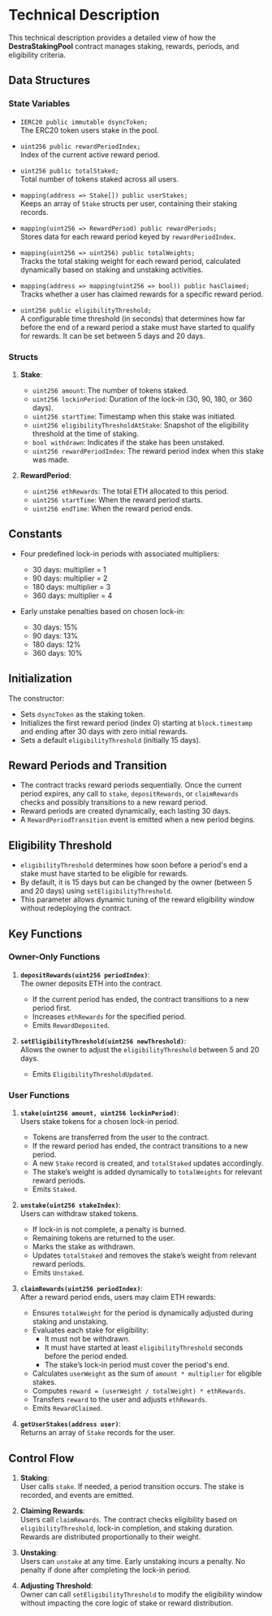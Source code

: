 # Technical Description

This technical description provides a detailed view of how the **DestraStakingPool** contract manages staking, rewards, periods, and eligibility criteria.

## Data Structures

### State Variables

- `IERC20 public immutable dsyncToken;`  
  The ERC20 token users stake in the pool.

- `uint256 public rewardPeriodIndex;`  
  Index of the current active reward period.

- `uint256 public totalStaked;`  
  Total number of tokens staked across all users.

- `mapping(address => Stake[]) public userStakes;`  
  Keeps an array of `Stake` structs per user, containing their staking records.

- `mapping(uint256 => RewardPeriod) public rewardPeriods;`  
  Stores data for each reward period keyed by `rewardPeriodIndex`.

- `mapping(uint256 => uint256) public totalWeights;`  
  Tracks the total staking weight for each reward period, calculated dynamically based on staking and unstaking activities.

- `mapping(address => mapping(uint256 => bool)) public hasClaimed;`  
  Tracks whether a user has claimed rewards for a specific reward period.

- `uint256 public eligibilityThreshold;`  
  A configurable time threshold (in seconds) that determines how far before the end of a reward period a stake must have started to qualify for rewards. It can be set between 5 days and 20 days.

### Structs

1. **Stake**:
   - `uint256 amount`: The number of tokens staked.
   - `uint256 lockinPeriod`: Duration of the lock-in (30, 90, 180, or 360 days).
   - `uint256 startTime`: Timestamp when this stake was initiated.
   - `uint256 eligibilityThresholdAtStake`: Snapshot of the eligibility threshold at the time of staking.
   - `bool withdrawn`: Indicates if the stake has been unstaked.
   - `uint256 rewardPeriodIndex`: The reward period index when this stake was made.

2. **RewardPeriod**:
   - `uint256 ethRewards`: The total ETH allocated to this period.
   - `uint256 startTime`: When the reward period starts.
   - `uint256 endTime`: When the reward period ends.

## Constants

- Four predefined lock-in periods with associated multipliers:
  - 30 days: multiplier = 1
  - 90 days: multiplier = 2
  - 180 days: multiplier = 3
  - 360 days: multiplier = 4

- Early unstake penalties based on chosen lock-in:
  - 30 days: 15%
  - 90 days: 13%
  - 180 days: 12%
  - 360 days: 10%

## Initialization

The constructor:
- Sets `dsyncToken` as the staking token.
- Initializes the first reward period (index 0) starting at `block.timestamp` and ending after 30 days with zero initial rewards.
- Sets a default `eligibilityThreshold` (initially 15 days).

## Reward Periods and Transition

- The contract tracks reward periods sequentially. Once the current period expires, any call to `stake`, `depositRewards`, or `claimRewards` checks and possibly transitions to a new reward period.
- Reward periods are created dynamically, each lasting 30 days.
- A `RewardPeriodTransition` event is emitted when a new period begins.

## Eligibility Threshold

- `eligibilityThreshold` determines how soon before a period's end a stake must have started to be eligible for rewards.
- By default, it is 15 days but can be changed by the owner (between 5 and 20 days) using `setEligibilityThreshold`.
- This parameter allows dynamic tuning of the reward eligibility window without redeploying the contract.

## Key Functions

### Owner-Only Functions

1. **`depositRewards(uint256 periodIndex)`**:  
   The owner deposits ETH into the contract.  
   - If the current period has ended, the contract transitions to a new period first.
   - Increases `ethRewards` for the specified period.
   - Emits `RewardDeposited`.

2. **`setEligibilityThreshold(uint256 newThreshold)`**:  
   Allows the owner to adjust the `eligibilityThreshold` between 5 and 20 days.  
   - Emits `EligibilityThresholdUpdated`.

### User Functions

1. **`stake(uint256 amount, uint256 lockinPeriod)`**:  
   Users stake tokens for a chosen lock-in period.  
   - Tokens are transferred from the user to the contract.
   - If the reward period has ended, the contract transitions to a new period.
   - A new `Stake` record is created, and `totalStaked` updates accordingly.
   - The stake’s weight is added dynamically to `totalWeights` for relevant reward periods.
   - Emits `Staked`.

2. **`unstake(uint256 stakeIndex)`**:  
   Users can withdraw staked tokens.  
   - If lock-in is not complete, a penalty is burned.
   - Remaining tokens are returned to the user.
   - Marks the stake as withdrawn.
   - Updates `totalStaked` and removes the stake’s weight from relevant reward periods.
   - Emits `Unstaked`.

3. **`claimRewards(uint256 periodIndex)`**:  
   After a reward period ends, users may claim ETH rewards:  
   - Ensures `totalWeight` for the period is dynamically adjusted during staking and unstaking.
   - Evaluates each stake for eligibility:
     - It must not be withdrawn.
     - It must have started at least `eligibilityThreshold` seconds before the period ended.
     - The stake’s lock-in period must cover the period's end.
   - Calculates `userWeight` as the sum of `amount * multiplier` for eligible stakes.
   - Computes `reward = (userWeight / totalWeight) * ethRewards`.
   - Transfers `reward` to the user and adjusts `ethRewards`.
   - Emits `RewardClaimed`.

4. **`getUserStakes(address user)`**:  
   Returns an array of `Stake` records for the user.

## Control Flow

1. **Staking**:  
   User calls `stake`. If needed, a period transition occurs. The stake is recorded, and events are emitted.

2. **Claiming Rewards**:  
   Users call `claimRewards`. The contract checks eligibility based on `eligibilityThreshold`, lock-in completion, and staking duration. Rewards are distributed proportionally to their weight.

3. **Unstaking**:  
   Users can `unstake` at any time. Early unstaking incurs a penalty. No penalty if done after completing the lock-in period.

4. **Adjusting Threshold**:  
   Owner can call `setEligibilityThreshold` to modify the eligibility window without impacting the core logic of stake or reward distribution.
